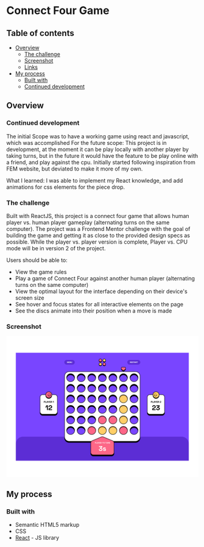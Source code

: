 # Connect Four Game

## Table of contents

- [Overview](#overview)
  - [The challenge](#the-challenge)
  - [Screenshot](#screenshot)
  - [Links](#links)
- [My process](#my-process)
  - [Built with](#built-with)
  - [Continued development](#continued-development)

## Overview

### Continued development
The initial Scope was to have a working game using react and javascript, which was accomplished
For the future scope:
This project is in development, at the moment it can be play locally with another player by taking turns, 
but in the future it would have the feature to be play online with a friend, and play against the cpu.
Initially started following inspiration from FEM website, but deviated to make it more of my own.

What I learned:
I was able to implement my React knowledge, and add animations for css elements for the piece drop.


### The challenge

Built with ReactJS, this project is a connect four game that allows human player vs. human player gameplay (alternating turns on the same computer). The project was a Frontend Mentor challenge with the goal of building the game and getting it as close to the provided design specs as possible. While the player vs. player version is complete, Player vs. CPU mode will be in version 2 of the project.

Users should be able to:

- View the game rules
- Play a game of Connect Four against another human player (alternating turns on the same computer)
- View the optimal layout for the interface depending on their device's screen size
- See hover and focus states for all interactive elements on the page
- See the discs animate into their position when a move is made

### Screenshot

![](/connect_four_thumb.png)


## My process

### Built with

- Semantic HTML5 markup
- CSS
- [React](https://reactjs.org/) - JS library

